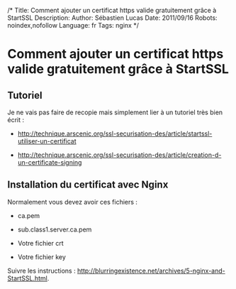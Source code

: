 /*
Title: Comment ajouter un certificat https valide gratuitement grâce à StartSSL
Description: 
Author: Sébastien Lucas
Date: 2011/09/16
Robots: noindex,nofollow
Language: fr
Tags: nginx
*/
# Comment ajouter un certificat https valide gratuitement grâce à StartSSL

## Tutoriel
Je ne vais pas faire de recopie mais simplement lier à un tutoriel très bien écrit :

*	http://technique.arscenic.org/ssl-securisation-des/article/startssl-utiliser-un-certificat

*	http://technique.arscenic.org/ssl-securisation-des/article/creation-d-un-certificate-signing
## Installation du certificat avec Nginx

Normalement vous devez avoir ces fichiers :

*	ca.pem

*	sub.class1.server.ca.pem

*	Votre fichier crt

*	Votre fichier key

Suivre les instructions : http://blurringexistence.net/archives/5-nginx-and-StartSSL.html.






